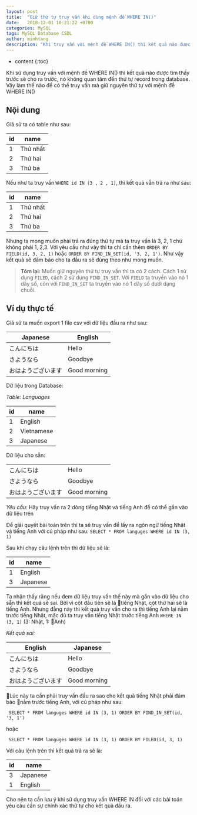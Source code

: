 ```yaml
---
layout: post
title:  "Giữ thứ tự truy vấn khi dùng mệnh đề WHERE IN()"
date:   2018-12-01 10:21:22 +0700
categories: MySQL
tags: MySQL Database CSDL
author: minhtang
description: "Khi truy vấn với mệnh đề WHERE IN() thì kết quả nào được tìm thấy trước sẽ cho ra trước. Vậy làm thế nào để có thể truy vấn mà giữ nguyên thứ tự record trong CSDL"
---
```


* content
{:toc}

Khi sử dụng truy vấn với mệnh đề WHERE IN() thì kết quả nào được tìm thấy trước sẽ cho ra trước, nó không quan tâm đến thứ tự record trong database. Vậy làm thế nào để có thể truy vấn mà giữ nguyên thứ tự với mệnh đề WHERE IN()





## Nội dung

Giả sử ta có table như sau:

| id | name |
|--|--|
| 1 | Thứ nhất |
| 2 | Thứ hai |
| 3 | Thứ ba |

Nếu như ta truy vấn `WHERE id IN (3 , 2 , 1)`, thì kết quả vẫn trả ra như sau:

| id | name |
|--|--|
| 1 | Thứ nhất |
| 2 | Thứ hai |
| 3 | Thứ ba |

Nhưng ta mong muốn phải trả ra đúng thứ tự mà ta truy vấn là 3, 2, 1 chứ không phải 1, 2,3. Với yêu cầu như vậy thì ta chỉ cần thêm `ORDER BY FIELD(id, 3, 2, 1)` hoặc `ORDER BY FIND_IN_SET(id, '3, 2, 1')`. Như vậy kết quả sẽ đảm bảo cho ta đầu ra sẽ đúng theo như mong muốn.

> **Tóm lại:** Muốn giữ nguyên thứ tự truy vấn thì ta có 2 cách. Cách 1 sử dụng `FILED`, cách 2 sử dụng `FIND_IN_SET`. Với `FIELD` ta truyền vào nó 1 dãy số, còn với `FIND_IN_SET` ta truyền vào nó 1 dãy số dưới dạng chuỗi.

## Ví dụ thực tế
Giả sử ta muốn export 1 file csv với dữ liệu đầu ra như sau:

| Japanese | English |
|--|--|
| こんにちは | Hello |
| さようなら | Goodbye |
| おはようございます | Good morning |

Dữ liệu trong Database:

_Table: Languages_

| id | name |
|--|--|
| 1 | English |
| 2 | Vietnamese |
| 3 | Japanese |


Dữ liệu cho sẵn:

| | |
|--|--|
| こんにちは | Hello |
| さようなら | Goodbye |
| おはようございます | Good morning |


_Yêu cầu:_ Hãy truy vấn ra 2 dòng tiếng Nhật và tiếng Anh để có thể gắn vào dữ liệu trên

Để giải quyết bài toán trên thì ta sẽ truy vấn để lấy ra ngôn ngữ tiếng Nhật và tiếng Anh với cú pháp như sau:
``` SELECT * FROM languges WHERE id IN (3, 1) ```

Sau khi chạy câu lệnh trên thì dữ liệu sẽ là:

| id | name |
|--|--|
| 1 | English |
| 3 | Japanese |


Ta nhận thấy rằng nếu đem dữ liệu truy vấn thế này mà gắn vào dữ liệu cho sẵn thì kết quả sẽ sai. Bởi vì cột đầu tiên sẽ là tiếng Nhật, cột thứ hai sẽ là tiếng Anh. Nhưng đằng này thì kết quả truy vấn cho ra thì tiếng Anh lại nằm trước tiếng Nhật, mặc dù ta truy vấn tiếng Nhật trước tiếng Anh `WHERE IN (3, 1)` (3: Nhật, 1: Anh)

_Kết quả sai:_

| English | Japanese |
|--|--|
| こんにちは | Hello |
| さようなら | Goodbye |
| おはようございます | Good morning |

Lúc này ta cần phải truy vấn đầu ra sao cho kết quả tiếng Nhật phải đảm bảo nằm trước tiếng Anh, với cú pháp như sau:

``` SELECT * FROM languges WHERE id IN (3, 1) ORDER BY FIND_IN_SET(id, '3, 1')```

hoặc

``` SELECT * FROM languges WHERE id IN (3, 1) ORDER BY FILED(id, 3, 1)```

Với câu lệnh trên thì kết quả trả ra sẽ là:

| id | name |
|--|--|
| 3 | Japanese |
| 1 | English |

Cho nên ta cần lưu ý khi sử dụng truy vấn WHERE IN đối với các bài toán yêu cầu cần sự chính xác thứ tự cho kết quả đầu ra.
